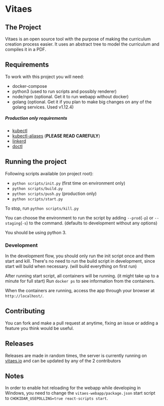 # Vitaes

## The Project
Vitaes is an open source tool with the purpose of making the curriculum creation process easier.
It uses an abstract tree to model the curriculum and compiles it in a PDF.

## Requirements
To work with this project you will need:
- docker-compose
- python3 (used to run scripts and possibly renderer)
- node/npm (optional. Get it to run webapp without docker)
- golang (optional. Get it if you plan to make big changes on any of the golang services. Used v1.12.4)

##### Production only requirements
- [kubectl](https://kubernetes.io/docs/tasks/tools/install-kubectl/)
- [kubectl-aliases](https://github.com/ahmetb/kubectl-aliases) (**PLEASE READ CAREFULY**)
- [linkerd](https://linkerd.io/2/getting-started/)
- [doctl](https://github.com/digitalocean/doctl)

## Running the project

Following scripts available (on project root):
- `python scripts/init.py` (first time on environment only)
- `python scripts/build.py`
- `python scripts/push.py` (production only)
- `python scripts/start.py`

To stop, run `python scripts/kill.py`

You can choose the environment to run the script by adding `--prod`(`-p`) or `--staging`(`-s`) to the command. (defaults to development without any options)

You should be using python 3.

### Development

In the development flow, you should only run the init script once and them start and kill. There's no need to run the build script in development, since start will build when necessary. (will build everything on first run)

After running start script, all containers will be running. (it might take up to a minute for full start)
Run `docker ps` to see information from the containers.

When the containers are running, access the app through your browser at `http://localhost/`.

## Contributing
You can fork and make a pull request at anytime, fixing an issue or adding a feature you think would be useful.

## Releases
Releases are made in random times, the server is currently running on [vitaes.io](https://vitaes.io/) and can be updated by any of the 2 contributors 

## Notes
In order to enable hot reloading for the webapp while developing in Windows, you need to change the `vitaes-webapp/package.json` start script to `CHOKIDAR_USEPOLLING=true react-scripts start`.
